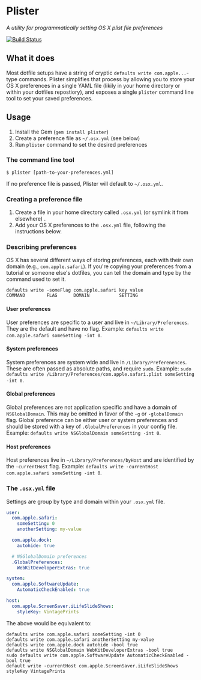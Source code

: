 # Plister

*A utility for programmatically setting OS X plist file preferences*

[![Build Status](https://travis-ci.org/benbalter/plister.svg?branch=master)](https://travis-ci.org/benbalter/plister)

## What it does

Most dotfile setups have a string of cryptic `defaults write com.apple...`-type commands. Plister simplifies that process by allowing you to store your OS X preferences in a single YAML file (likily in your home directory or within your dotfiles repostiory), and exposes a single `plister` command line tool to set your saved preferences.

## Usage

1. Install the Gem (`gem install plister`)
2. Create a preference file as `~/.osx.yml` (see below)
3. Run `plister` command to set the desired preferences

### The command line tool

`$ plister [path-to-your-preferences.yml]`

If no preference file is passed, Plister will default to `~/.osx.yml`.

### Creating a preference file

1. Create a file in your home directory called `.osx.yml` (or symlink it from elsewhere)
.
2. Add your OS X preferences to the `.osx.yml` file, following the instructions below.

### Describing preferences

OS X has several different ways of storing preferences, each with their own domain (e.g., `com.apple.safari`). If you're copying your preferences from a tutorial or someone else's dotfiles, you can tell the domain and type by the command used to set it.

```
defaults write -someFlag com.apple.safari key value
COMMAND        FLAG      DOMAIN           SETTING
```

#### User preferences

User preferences are specific to a user and live in `~/Library/Preferences`. They are the default and have no flag. Example: `defaults write com.apple.safari someSetting -int 0`.

#### System preferences

System preferences are system wide and live in `/Library/Preferenences`. These are often passed as absolute paths, and require `sudo`. Example: `sudo defaults write /Library/Preferences/com.apple.safari.plist someSetting -int 0`.

#### Global preferences

Global preferences are not application specific and have a domain of `NSGlobalDomain`. This may be omitted in favor of the `-g` or `-globalDomain` flag. Global preference can be either user or system preferences and should be stored with a key of `.GlobalPreferences` in your config file. Example: `defaults write NSGlobalDomain someSetting -int 0`.

#### Host preferences

Host preferences live in `~/Library/Preferences/byHost` and are identified by the `-currentHost` flag. Example: `defaults write -currentHost com.apple.safari someSetting -int 0`.

### The `.osx.yml` file

Settings are group by type and domain within your `.osx.yml` file.

```yml
user:
  com.apple.safari:
    someSetting: 0
    anotherSetting: my-value

  com.apple.dock:
    autohide: true

  # NSGlobalDomain preferences
  .GlobalPreferences:
    WebKitDeveloperExtras: true

system:
  com.apple.SoftwareUpdate:
    AutomaticCheckEnabled: true

host:
  com.apple.ScreenSaver.iLifeSlideShows:
    styleKey: VintagePrints
```

The above would be equivalent to:

```
defaults write com.apple.safari someSetting -int 0
defaults write com.apple.safari anotherSetting my-value
defaults write com.apple.dock autohide -bool true
defaults write NSGlobalDomain WebKitDeveloperExtras -bool true
sudo defaults write com.apple.SoftwareUpdate AutomaticCheckEnabled -bool true
default write -currentHost com.apple.ScreenSaver.iLifeSlideShows styleKey VintagePrints
```
